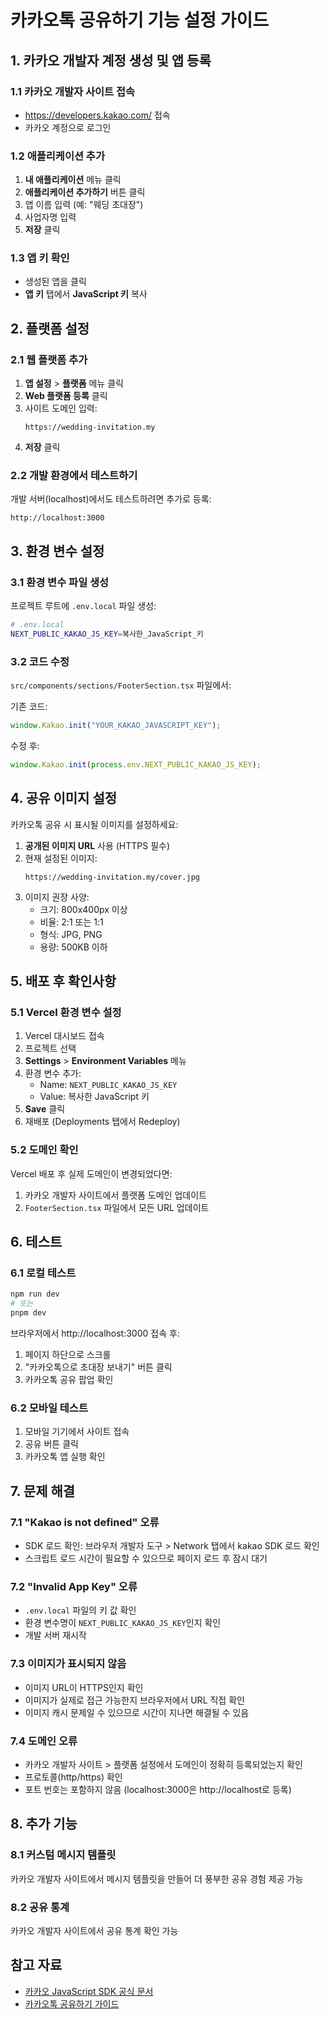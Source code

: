 # 카카오톡 공유하기 기능 설정 가이드

## 1. 카카오 개발자 계정 생성 및 앱 등록

### 1.1 카카오 개발자 사이트 접속

- https://developers.kakao.com/ 접속
- 카카오 계정으로 로그인

### 1.2 애플리케이션 추가

1. **내 애플리케이션** 메뉴 클릭
2. **애플리케이션 추가하기** 버튼 클릭
3. 앱 이름 입력 (예: "웨딩 초대장")
4. 사업자명 입력
5. **저장** 클릭

### 1.3 앱 키 확인

- 생성된 앱을 클릭
- **앱 키** 탭에서 **JavaScript 키** 복사

## 2. 플랫폼 설정

### 2.1 웹 플랫폼 추가

1. **앱 설정** > **플랫폼** 메뉴 클릭
2. **Web 플랫폼 등록** 클릭
3. 사이트 도메인 입력:
   ```
   https://wedding-invitation.my
   ```
4. **저장** 클릭

### 2.2 개발 환경에서 테스트하기

개발 서버(localhost)에서도 테스트하려면 추가로 등록:

```
http://localhost:3000
```

## 3. 환경 변수 설정

### 3.1 환경 변수 파일 생성

프로젝트 루트에 `.env.local` 파일 생성:

```bash
# .env.local
NEXT_PUBLIC_KAKAO_JS_KEY=복사한_JavaScript_키
```

### 3.2 코드 수정

`src/components/sections/FooterSection.tsx` 파일에서:

기존 코드:

```typescript
window.Kakao.init("YOUR_KAKAO_JAVASCRIPT_KEY");
```

수정 후:

```typescript
window.Kakao.init(process.env.NEXT_PUBLIC_KAKAO_JS_KEY);
```

## 4. 공유 이미지 설정

카카오톡 공유 시 표시될 이미지를 설정하세요:

1. **공개된 이미지 URL** 사용 (HTTPS 필수)
2. 현재 설정된 이미지:
   ```
   https://wedding-invitation.my/cover.jpg
   ```
3. 이미지 권장 사양:
   - 크기: 800x400px 이상
   - 비율: 2:1 또는 1:1
   - 형식: JPG, PNG
   - 용량: 500KB 이하

## 5. 배포 후 확인사항

### 5.1 Vercel 환경 변수 설정

1. Vercel 대시보드 접속
2. 프로젝트 선택
3. **Settings** > **Environment Variables** 메뉴
4. 환경 변수 추가:
   - Name: `NEXT_PUBLIC_KAKAO_JS_KEY`
   - Value: 복사한 JavaScript 키
5. **Save** 클릭
6. 재배포 (Deployments 탭에서 Redeploy)

### 5.2 도메인 확인

Vercel 배포 후 실제 도메인이 변경되었다면:

1. 카카오 개발자 사이트에서 플랫폼 도메인 업데이트
2. `FooterSection.tsx` 파일에서 모든 URL 업데이트

## 6. 테스트

### 6.1 로컬 테스트

```bash
npm run dev
# 또는
pnpm dev
```

브라우저에서 http://localhost:3000 접속 후:

1. 페이지 하단으로 스크롤
2. "카카오톡으로 초대장 보내기" 버튼 클릭
3. 카카오톡 공유 팝업 확인

### 6.2 모바일 테스트

1. 모바일 기기에서 사이트 접속
2. 공유 버튼 클릭
3. 카카오톡 앱 실행 확인

## 7. 문제 해결

### 7.1 "Kakao is not defined" 오류

- SDK 로드 확인: 브라우저 개발자 도구 > Network 탭에서 kakao SDK 로드 확인
- 스크립트 로드 시간이 필요할 수 있으므로 페이지 로드 후 잠시 대기

### 7.2 "Invalid App Key" 오류

- `.env.local` 파일의 키 값 확인
- 환경 변수명이 `NEXT_PUBLIC_KAKAO_JS_KEY`인지 확인
- 개발 서버 재시작

### 7.3 이미지가 표시되지 않음

- 이미지 URL이 HTTPS인지 확인
- 이미지가 실제로 접근 가능한지 브라우저에서 URL 직접 확인
- 이미지 캐시 문제일 수 있으므로 시간이 지나면 해결될 수 있음

### 7.4 도메인 오류

- 카카오 개발자 사이트 > 플랫폼 설정에서 도메인이 정확히 등록되었는지 확인
- 프로토콜(http/https) 확인
- 포트 번호는 포함하지 않음 (localhost:3000은 http://localhost로 등록)

## 8. 추가 기능

### 8.1 커스텀 메시지 템플릿

카카오 개발자 사이트에서 메시지 템플릿을 만들어 더 풍부한 공유 경험 제공 가능

### 8.2 공유 통계

카카오 개발자 사이트에서 공유 통계 확인 가능

## 참고 자료

- [카카오 JavaScript SDK 공식 문서](https://developers.kakao.com/docs/latest/ko/javascript/getting-started)
- [카카오톡 공유하기 가이드](https://developers.kakao.com/docs/latest/ko/message/js-link)
